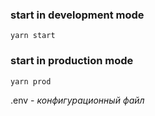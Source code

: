 
### start in development mode
```
yarn start
```
### start in production mode
```
yarn prod
```

.env - *конфигурационный файл*